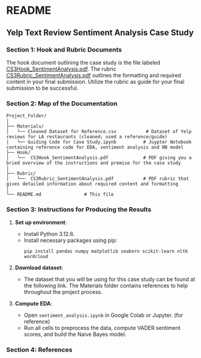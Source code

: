 # README

## Yelp Text Review Sentiment Analysis Case Study



### Section 1: Hook and Rubric Documents
The hook document outlining the case study is the file labeled [CS3Hook_SentimentAnalysis.pdf](/CS3Hook_SentimentAnalysis.pdf). 
The rubric [CS3Rubric_SentimentAnalysis.pdf](/CS3Rubric_SentimentAnalysis.pdf) outlines the formatting and required content in your final submission. Utilize the rubric as guide for your final submission to be successful.

### Section 2: Map of the Documentation
```
Project_Folder/
│
├── Materials/
│   └── Cleaned Dataset for Reference.csv           # Dataset of Yelp reviews for LA restaurants (cleaned; used a reference/guide)
│   └── Guiding Code for Case Study.ipynb          # Juypter Notebook containing reference code for EDA, sentiment analysis and NB model
├── Hook/
│   └──  CS3Hook_SentimentAnalysis.pdf             # PDF giving you a bried overview of the instructions and premise for the case study
│
├── Rubric/
│   └──  CS3Rubric_SentimentAnalysis.pdf           # PDF rubric that gives detailed information about required content and formatting
│
└── README.md                # This file
```

### Section 3: Instructions for Producing the Results
1. **Set up environment**:
   - Install Python 3.12.6.
   - Install necessary packages using pip:
     ```
     pip install pandas numpy matplotlib seaborn scikit-learn nltk wordcloud
     ```
   
2. **Download dataset**:
   - The dataset that you will be using for this case study can be found at the following link. The Materials folder contains references to help throughout the project process.

3. **Compute EDA**:
   - Open `sentiment_analysis.ipynb` in Google Colab or Jupyter. (for reference)
   - Run all cells to preprocess the data, compute VADER sentiment scores, and build the Naive Bayes model.
   
### Section 4: References
